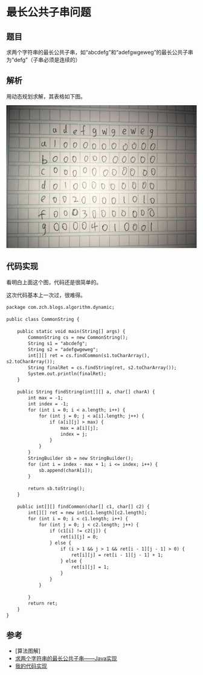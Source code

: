 # 最长公共子串问题


## 题目

求两个字符串的最长公共子串，如“abcdefg”和“adefgwgeweg”的最长公共子串为“defg”（子串必须是连续的）

## 解析

用动态规划求解，其表格如下图。

![](../images/动态规划-3.jpeg)

## 代码实现

看明白上面这个图，代码还是很简单的。

这次代码基本上一次过，很难得。


```
package com.zch.blogs.algorithm.dynamic;

public class CommonString {

	public static void main(String[] args) {
		CommonString cs = new CommonString();
		String s1 = "abcdefg";
		String s2 = "adefgwgeweg";
		int[][] ret = cs.findCommon(s1.toCharArray(), s2.toCharArray());
		String finalRet = cs.findString(ret, s2.toCharArray());
		System.out.println(finalRet);
	}

	public String findString(int[][] a, char[] charA) {
		int max = -1;
		int index = -1;
		for (int i = 0; i < a.length; i++) {
			for (int j = 0; j < a[i].length; j++) {
				if (a[i][j] > max) {
					max = a[i][j];
					index = j;
				}
			}
		}
		StringBuilder sb = new StringBuilder();
		for (int i = index - max + 1; i <= index; i++) {
			sb.append(charA[i]);
		}

		return sb.toString();
	}

	public int[][] findCommon(char[] c1, char[] c2) {
		int[][] ret = new int[c1.length][c2.length];
		for (int i = 0; i < c1.length; i++) {
			for (int j = 0; j < c2.length; j++) {
				if (c1[i] != c2[j]) {
					ret[i][j] = 0;
				} else {
					if (i > 1 && j > 1 && ret[i - 1][j - 1] > 0) {
						ret[i][j] = ret[i - 1][j - 1] + 1;
					} else {
						ret[i][j] = 1;
					}
				}
			}

		}
		return ret;
	}
}

```

## 参考

- [算法图解]
- [求两个字符串的最长公共子串——Java实现](https://blog.csdn.net/xiaoyi357/article/details/70209164)
- [我的代码实现](https://)
